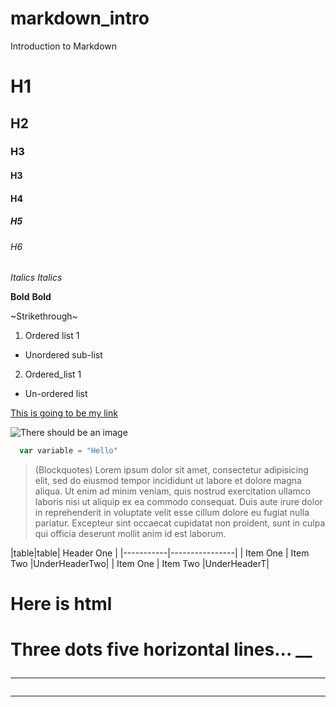 # markdown_intro
Introduction to Markdown

# H1
## H2
### H3
#### H3
#### H4
##### H5
###### H6


*Italics*
_Italics_

**Bold**
__Bold__

~Strikethrough~

1. Ordered list 1
  * Unordered sub-list

2. Ordered_list 1


* Un-ordered list

[This is going to be my link](http://google.com)

![There should be an image](https://cdn.europosters.eu/image/1300/wall-murals/city-new-york-skyline-night-416x254-cm-130g/m2-vlies-non-woven-i42658.jpg)

```javascript
  var variable = "Hello"
```

>(Blockquotes) Lorem ipsum dolor sit amet, consectetur adipisicing elit, sed do eiusmod tempor incididunt ut labore et dolore magna aliqua. Ut enim ad minim veniam, quis nostrud exercitation ullamco laboris nisi ut aliquip ex ea commodo consequat. Duis aute irure dolor in reprehenderit in voluptate velit esse cillum dolore eu fugiat nulla pariatur. Excepteur sint occaecat cupidatat non proident, sunt in culpa qui officia deserunt mollit anim id est laborum.

|table|table| Header One     |
|-----------|----------------|
| Item One       | Item Two      |UnderHeaderTwo|
| Item One       | Item Two      |UnderHeaderT|

<h1>Here is html<h1>

Three dots five horizontal lines...
__

***
___
